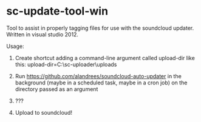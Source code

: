 sc-update-tool-win
==================

Tool to assist in properly tagging files for use with the soundcloud updater.  Written in visual studio 2012.

Usage:

1. Create shortcut adding a command-line argument called upload-dir like this:
upload-dir=C:\sc-uploader\uploads

2. Run https://github.com/alandrees/soundcloud-auto-updater in the background (maybe in a scheduled task, maybe in a cron job) on the directory passed as an argument

3. ???

4. Upload to soundcloud!





